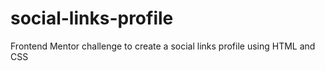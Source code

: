 # social-links-profile
Frontend Mentor challenge to create a social links profile using HTML and CSS
